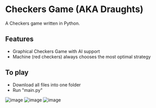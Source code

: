# Checkers Game (AKA Draughts)
A Checkers game written in Python.

## Features 

- Graphical Checkers Game with AI support
- Machine (red checkers) always chooses the most optimal strategy

## To play

- Download all files into one folder
- Run "main.py"

![image](https://user-images.githubusercontent.com/90425941/176352256-110e0393-1972-4eea-9131-022e50a9b273.png)
![image](https://user-images.githubusercontent.com/90425941/176351951-bfd4503d-aa0d-4091-8d04-8d666aa3ee90.png)
![image](https://user-images.githubusercontent.com/90425941/176351799-96e86a3c-2c58-4967-8d16-901ba77e3f42.png)
